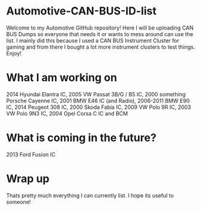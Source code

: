 # Automotive-CAN-BUS-ID-list
Welcome to my Automotive GitHub repository! Here I will be uploading CAN BUS Dumps so everyone that needs it or wants to mess around can use the list.
I mainly did this because I used a CAN BUS Instrument Cluster for gaming and from there I bought a lot more instrument clusters to test things.
Enjoy!

# What I am working on
2014 Hyundai Elantra IC, 
2005 VW Passat 3B/G / B5 IC, 
2000 something Porsche Cayenne IC, 
2001 BMW E46 IC (and Radio), 
2006-2011 BMW E90 IC, 
2014 Peugeot 308 IC, 
2000 Skoda Fabia IC, 
2009 VW Polo 9R IC, 
2003 VW Polo 9N3 IC, 
2004 Opel Corsa C IC and BCM

# What is coming in the future?
2013 Ford Fusion IC

# Wrap up
Thats pretty much everything I can currently list. I hope its useful to someone!
